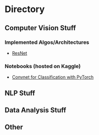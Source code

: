 # Directory

## Computer Vision Stuff

### Implemented Algos/Architectures
- [ResNet](https://github.com/jytan17/miscellaneous/blob/main/computer_vision/resnet_implementation.py)

### Notebooks (hosted on Kaggle)
- [Convnet for Classification with PyTorch](https://www.kaggle.com/junyongtan/cnns-for-classification#Convnets-for-Classification-with-PyTorch)


## NLP Stuff

## Data Analysis Stuff

## Other
